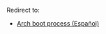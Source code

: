 Redirect to:

*   [Arch boot process (Español)](/index.php/Arch_boot_process_(Espa%C3%B1ol) "Arch boot process (Español)")